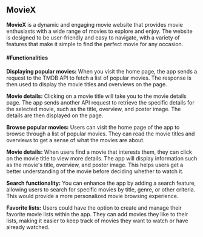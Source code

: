 
<h2> MovieX</h2>

<p><strong>MovieX</strong> is a dynamic and engaging movie website that provides movie enthusiasts with a wide range of movies to explore and enjoy. The website is designed to be user-friendly and easy to navigate, with a variety of features that make it simple to find the perfect movie for any occasion.</p>

<h4>#Functionalities</h4>

<b>Displaying popular movies:</b> When you visit the home page, the app sends a request to the TMDB API to fetch a list of popular movies. The response is then used to display the movie titles and overviews on the page.

<b>Movie details:</b> Clicking on a movie title will take you to the movie details page. The app sends another API request to retrieve the specific details for the selected movie, such as the title, overview, and poster image. The details are then displayed on the page.

<b>Browse popular movies:</b> Users can visit the home page of the app to browse through a list of popular movies. They can read the movie titles and overviews to get a sense of what the movies are about.

<b>Movie details:</b> When users find a movie that interests them, they can click on the movie title to view more details. The app will display information such as the movie's title, overview, and poster image. This helps users get a better understanding of the movie before deciding whether to watch it.

<b>Search functionality:</b> You can enhance the app by adding a search feature, allowing users to search for specific movies by title, genre, or other criteria. This would provide a more personalized movie browsing experience.

<b>Favorite lists:</b> Users could have the option to create and manage their favorite movie lists within the app. They can add movies they like to their lists, making it easier to keep track of movies they want to watch or have already watched.
